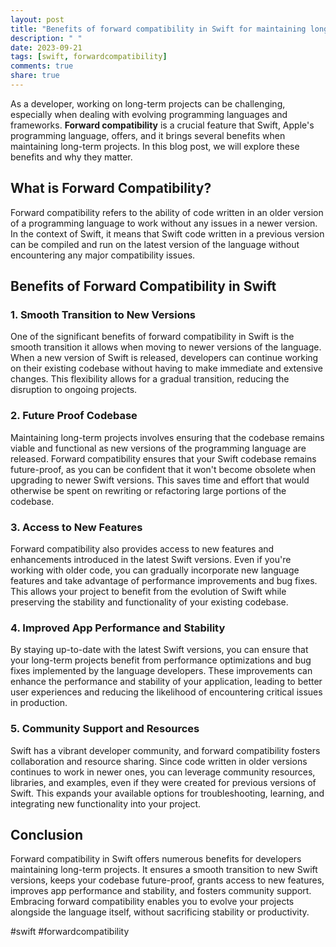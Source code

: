 ```yaml
---
layout: post
title: "Benefits of forward compatibility in Swift for maintaining long-term projects"
description: " "
date: 2023-09-21
tags: [swift, forwardcompatibility]
comments: true
share: true
---
```


As a developer, working on long-term projects can be challenging, especially when dealing with evolving programming languages and frameworks. **Forward compatibility** is a crucial feature that Swift, Apple's programming language, offers, and it brings several benefits when maintaining long-term projects. In this blog post, we will explore these benefits and why they matter.

## What is Forward Compatibility?

Forward compatibility refers to the ability of code written in an older version of a programming language to work without any issues in a newer version. In the context of Swift, it means that Swift code written in a previous version can be compiled and run on the latest version of the language without encountering any major compatibility issues.

## Benefits of Forward Compatibility in Swift

### 1. Smooth Transition to New Versions

One of the significant benefits of forward compatibility in Swift is the smooth transition it allows when moving to newer versions of the language. When a new version of Swift is released, developers can continue working on their existing codebase without having to make immediate and extensive changes. This flexibility allows for a gradual transition, reducing the disruption to ongoing projects.

### 2. Future Proof Codebase

Maintaining long-term projects involves ensuring that the codebase remains viable and functional as new versions of the programming language are released. Forward compatibility ensures that your Swift codebase remains future-proof, as you can be confident that it won't become obsolete when upgrading to newer Swift versions. This saves time and effort that would otherwise be spent on rewriting or refactoring large portions of the codebase.

### 3. Access to New Features

Forward compatibility also provides access to new features and enhancements introduced in the latest Swift versions. Even if you're working with older code, you can gradually incorporate new language features and take advantage of performance improvements and bug fixes. This allows your project to benefit from the evolution of Swift while preserving the stability and functionality of your existing codebase.

### 4. Improved App Performance and Stability

By staying up-to-date with the latest Swift versions, you can ensure that your long-term projects benefit from performance optimizations and bug fixes implemented by the language developers. These improvements can enhance the performance and stability of your application, leading to better user experiences and reducing the likelihood of encountering critical issues in production.

### 5. Community Support and Resources

Swift has a vibrant developer community, and forward compatibility fosters collaboration and resource sharing. Since code written in older versions continues to work in newer ones, you can leverage community resources, libraries, and examples, even if they were created for previous versions of Swift. This expands your available options for troubleshooting, learning, and integrating new functionality into your project.

## Conclusion

Forward compatibility in Swift offers numerous benefits for developers maintaining long-term projects. It ensures a smooth transition to new Swift versions, keeps your codebase future-proof, grants access to new features, improves app performance and stability, and fosters community support. Embracing forward compatibility enables you to evolve your projects alongside the language itself, without sacrificing stability or productivity.

#swift #forwardcompatibility